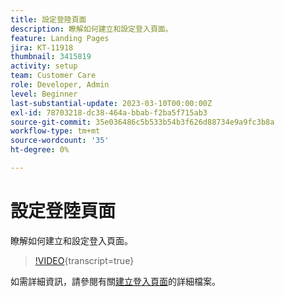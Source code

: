 ```yaml
---
title: 設定登陸頁面
description: 瞭解如何建立和設定登入頁面。
feature: Landing Pages
jira: KT-11918
thumbnail: 3415819
activity: setup
team: Customer Care
role: Developer, Admin
level: Beginner
last-substantial-update: 2023-03-10T00:00:00Z
exl-id: 78703218-dc38-464a-bbab-f2ba5f715ab3
source-git-commit: 35e036486c5b533b54b3f626d88734e9a9fc3b8a
workflow-type: tm+mt
source-wordcount: '35'
ht-degree: 0%

---
```


# 設定登陸頁面

瞭解如何建立和設定登入頁面。

>[!VIDEO](https://video.tv.adobe.com/v/3448917/?quality=12&learn=on&captions=chi_hant){transcript=true}

如需詳細資訊，請參閱有關[建立登入頁面](https://experienceleague.adobe.com/docs/campaign-classic/using/designing-content/editing-html-content/creating-a-landing-page.html?lang=zh-Hant)的詳細檔案。
